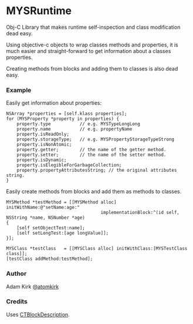 MYSRuntime
==========

Obj-C Library that makes runtime self-inspection and class modification dead easy.

Using objective-c objects to wrap classes methods and properties, it is much easier and
straight-forward to get information about a classes properties.

Creating methods from blocks and adding them to classes is also dead easy.

### Example

Easily get information about properties:

    NSArray *properties = [self.klass properties];
    for (MYSProperty *property in properties) {
        property.type           // e.g. MYSTypeLongLong
        property.name           // e.g. propertyName
        property.isReadOnly;  
        property.storageType;   // e.g. MYSPropertyStorageTypeStrong
        property.isNonAtomic;
        property.getter;        // the name of the getter method.
        property.setter;        // the name of the setter method.
        property.isDynamic;
        property.isElegibleForGarbageCollection; 
        property.propertyAttributesString; // the original attributes string.
    }

Easily create methods from blocks and add them as methods to classes.

    MYSMethod *testMethod = [[MYSMethod alloc] initWithName:@"setName:age:"
                                        implementationBlock:^(id self, NSString *name, NSNumber *age)
    {
        [self setObjectTest:name];
        [self setLongTest:[age longValue]];
    }];
    
    MYSClass *testClass   = [[MYSClass alloc] initWithClass:[MYSTestClass class]];
    [testClass addMethod:testMethod];

### Author

Adam Kirk [@atomkirk](https://twitter.com/atomkirk)

### Credits

Uses [CTBlockDescription](https://github.com/ebf/CTObjectiveCRuntimeAdditions).
